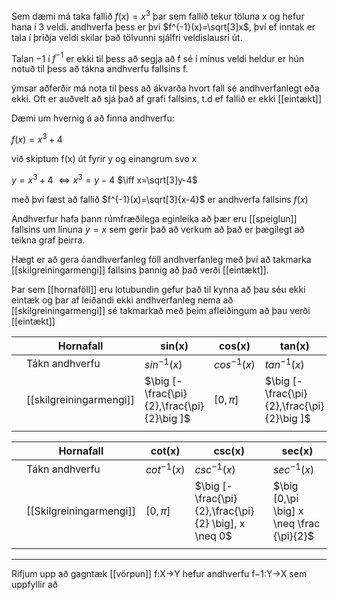 Sem dæmi má taka fallið $f(x)=x^3$ þar sem fallið tekur töluna x og hefur hana í 3 veldi. andhverfa þess er því $f^{-1}(x)=\sqrt[3]x$, því ef inntak er tala í þriðja veldi skilar það tölvunni sjálfri veldislausri út.

Talan $-1$ í $f^{-1}$ er ekki til þess að segja að f sé í mínus veldi heldur er hún notuð til þess að tákna andhverfu fallsins f.

ýmsar aðferðir má nota til þess að ákvarða hvort fall sé andhverfanlegt eða ekki. Oft er auðvelt að sjá það af grafi fallsins, t.d ef fallið er ekki [[eintækt]]

Dæmi um hvernig á að finna andhverfu:

$f(x)=x^3+4$

við skiptum f(x) út fyrir y og einangrum svo x

$y=x^3+4$
$\iff x^3=y-4$
$\iff x=\sqrt[3]y-4$

með því fæst að fallið $f^{-1}(x)=\sqrt[3]{x-4}$ er andhverfa fallsins $f(x)$

Andhverfur hafa þann rúmfræðilega eginleika að þær eru [[speiglun]] fallsins um línuna $y=x$ sem gerir það að verkum að það er þægilegt að teikna graf þeirra.

Hægt er að gera óandhverfanleg föll andhverfanleg með því að takmarka [[skilgreiningarmengi]] fallsins þannig að það verði [[eintækt]].

Þar sem [[hornaföll]] eru lotubundin gefur það til kynna að þau séu ekki eintæk og þar af leiðandi ekki andhverfanleg nema að [[skilgreiningarmengi]] sé takmarkað með þeim afleiðingum að þau verði [[eintækt]]

|     | Hornafall           | sin(x)                                     | cos(x)               | tan(x)                                     |
| --- | ------------------- | ------------------------------------------ | -------------------- | ------------------------------------------ |
|     | Tákn andhverfu      | $sin^{-1}(x)$                              | $cos^{-1}(x)$        | $tan^{-1}(x)$                              |
|     | [[skilgreiningarmengi]] | $\big [-\frac{\pi}{2},\frac{\pi}{2}\big ]$ | $\big [0,\pi \big ]$ | $\big [-\frac{\pi}{2},\frac{\pi}{2}\big ]$ |
|     |                     |                                            |                      |                                            |


|     | Hornafall           | cot(x)              | csc(x)                                                | sec(x)                                    |
| --- | ------------------- | ------------------- | ----------------------------------------------------- | ----------------------------------------- |
|     | Tákn andhverfu      | $cot^{-1}(x)$       | $csc^{-1}(x)$                                         | $sec^{-1}(x)$                             |
|     | [[Skilgreiningarmengi]] | $\big [0,\pi \big]$ | $\big [-\frac{\pi}{2},\frac{\pi}{2} \big], x \neq 0$ | $\big [0,\pi \big] x \neq \frac {\pi}{2}$ |
    |                     |                     |                                                       |                                           |
***

Rifjum upp að gagntæk [[vörpun]] f:X→Y hefur andhverfu f−1:Y→X sem uppfyllir að